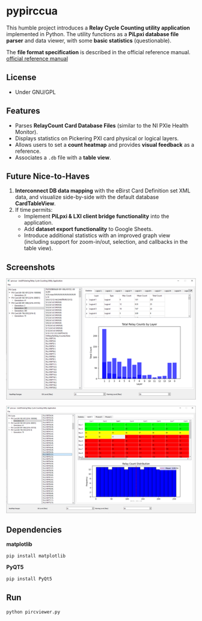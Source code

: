 # pypirccua

This humble project introduces a **Relay Cycle Counting utility application** implemented in Python. The utility functions as a **PiLpxi database file parser** and data viewer, with some **basic statistics** (questionable).

The **file format specification** is described in the official reference manual. [official reference manual](https://downloads.pickeringtest.info/downloads/RelayCountingApplication/RelayCountingAppHelp.pdf)

## License
- Under GNU/GPL

## Features
- Parses **RelayCount Card Database Files** (similar to the NI PXIe Health Monitor).
- Displays statistics on Pickering PXI card physical or logical layers.
- Allows users to set a **count heatmap** and provides **visual feedback** as a reference.
- Associates a `.db` file with a **table view**.

## Future Nice-to-Haves
1. **Interconnect DB data mapping** with the eBirst Card Definition set XML data, and visualize side-by-side with the default database **CardTableView**.
2. If time permits: 
   - Implement **PiLpxi & LXI client bridge functionality** into the application.
   - Add **dataset export functionality** to Google Sheets.
   - Introduce additional statistics with an improved graph view (including support for zoom-in/out, selection, and callbacks in the table view).

## Screenshots

![initial db view](./imgs/app1.png)

![dbfile -> table association](./imgs/app2.png)

## Dependencies

**matplotlib**
```
pip install matplotlib
```

**PyQT5**
```
pip install PyQt5
```

## Run
```
python pircviewer.py
```
